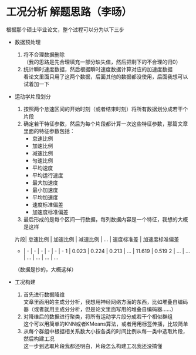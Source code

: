 # 工况分析 解题思路（李旸）

根据那个硕士毕业论文，整个过程可以分为以下三步

+ 数据预处理
    1. 将不合理数据删除  
        （我的思路是先合理填充一部分缺失值，然后把剩下的不合理的归0）
    2. 统计瞬时速度数据，然后根据瞬时速度数据计算对应的加速度数据  
        看论文里面只用了这两个数据，后面其他的数据都没使用，后面我想可以试着加一下
+ 运动学片段划分
    1. 按照两个怠速区间的开始时刻（或者结束时刻）将所有数据划分成若干个片段
    2. 确定若干特征参数，然后为每个片段都计算一次这些特征参数，那篇文章里面的特征参数包括：
        - 怠速比例
        - 加速比例
        - 减速比例
        - 匀速比例
        - 平均速度
        - 平均运行速度
        - 最大加速度
        - 最小加速度
        - 平均加速度
        - 速度标准偏差
        - 加速度标准偏差
    3. 最后形成的是每个区间一行数据，每列数据内容是一个特征，我想的大概是这样

    片段| 怠速比例 | 加速比例 | 减速比例 | ... | 速度标准差 | 加速度标准偏差
    -   | -       | -       | -        | -   | -         | - 
    1   | 0.023   |  0.224  | 0.213    | ... | 11.619    | 0.519
    2   | ...     | ...     | ...      | ... | ...       | ... 

    （数据是抄的，大概这样）

+ 工况构建
    1. 首先进行数据降维  
        文章里面用的主成分分析，我想用神经网络方面的东西，比如堆叠自编码器（或者就用主成分分析，但是论文里面写用的堆叠自编码器......）
    2. 对降维后的数据进行聚类，将所有运动学片段分成若干个相似群组  
        这个可以用简单的KNN或者KMeans算法，或者用用标签传播，比较简单
    3. 从每个群组中根据相关系数大小按各类的时间比例从每一类中选取片段，然后构建工况  
        这一步到选取片段我都还明白，片段怎么构建工况我还没搞懂